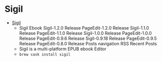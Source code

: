 # Sigil
- [Sigil](https://sigil-ebook.com/)
  -  Sigil Ebook Sigil-1.2.0 Release PageEdit-1.2.0 Release Sigil-1.1.0 Release PageEdit-1.1.0 Release Sigil-1.0.0 Release PageEdit-1.0.0 Release PageEdit-0.9.6 Release Sigil-0.9.18 Release PageEdit-0.9.5 Release PageEdit-0.8.0 Release Posts navigation RSS Recent Posts
  - Sigil is a multi-platform EPUB ebook Editor
  - `brew cask install sigil`
